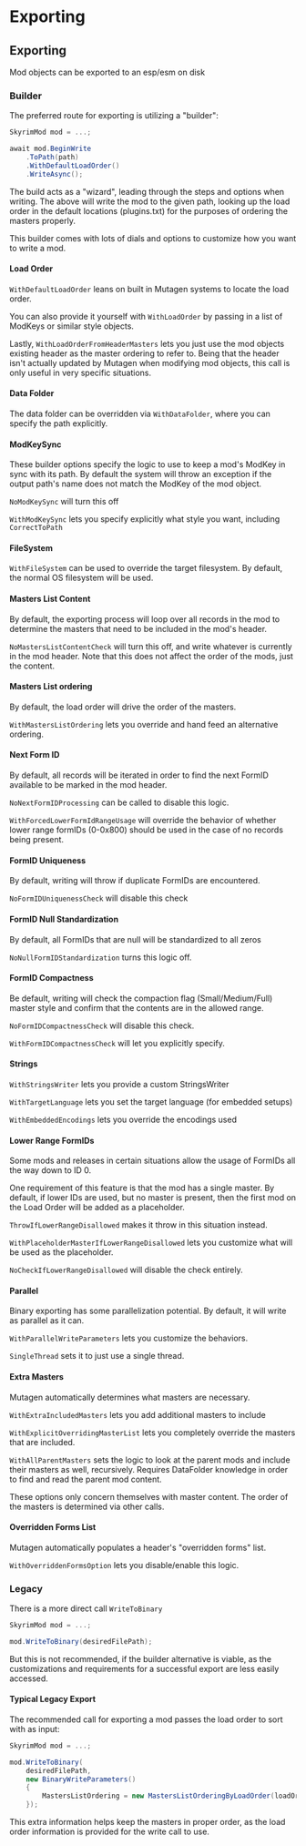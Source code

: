 # Exporting

## Exporting

Mod objects can be exported to an esp/esm on disk

### Builder
The preferred route for exporting is utilizing a "builder":
```cs
SkyrimMod mod = ...;

await mod.BeginWrite
    .ToPath(path)
    .WithDefaultLoadOrder()
    .WriteAsync();
```

The build acts as a "wizard", leading through the steps and options when writing.  The above will write the mod to the given path, looking up the load order in the default locations (plugins.txt) for the purposes of ordering the masters properly.

This builder comes with lots of dials and options to customize how you want to write a mod.

#### Load Order

`WithDefaultLoadOrder` leans on built in Mutagen systems to locate the load order.

You can also provide it yourself with `WithLoadOrder` by passing in a list of ModKeys or similar style objects.

Lastly, `WithLoadOrderFromHeaderMasters` lets you just use the mod objects existing header as the master ordering to refer to.  Being that the header isn't actually updated by Mutagen when modifying mod objects, this call is only useful in very specific situations.

#### Data Folder

The data folder can be overridden via `WithDataFolder`, where you can specify the path explicitly.

#### ModKeySync

These builder options specify the logic to use to keep a mod's ModKey in sync with its path.  By default the system will throw an exception if the output path's name does not match the ModKey of the mod object.

`NoModKeySync` will turn this off

`WithModKeySync` lets you specify explicitly what style you want, including `CorrectToPath`

#### FileSystem
`WithFileSystem` can be used to override the target filesystem.  By default, the normal OS filesystem will be used.

#### Masters List Content
By default, the exporting process will loop over all records in the mod to determine the masters that need to be included in the mod's header.  

`NoMastersListContentCheck` will turn this off, and write whatever is currently in the mod header.  Note that this does not affect the order of the mods, just the content.

#### Masters List ordering
By default, the load order will drive the order of the masters.  

`WithMastersListOrdering` lets you override and hand feed an alternative ordering.

#### Next Form ID
By default, all records will be iterated in order to find the next FormID available to be marked in the mod header.

`NoNextFormIDProcessing` can be called to disable this logic.

`WithForcedLowerFormIdRangeUsage` will override the behavior of whether lower range formIDs (0-0x800) should be used in the case of no records being present.

#### FormID Uniqueness
By default, writing will throw if duplicate FormIDs are encountered.

`NoFormIDUniquenessCheck` will disable this check

#### FormID Null Standardization
By default, all FormIDs that are null will be standardized to all zeros

`NoNullFormIDStandardization` turns this logic off.

#### FormID Compactness
Be default, writing will check the compaction flag (Small/Medium/Full) master style and confirm that the contents are in the allowed range.

`NoFormIDCompactnessCheck` will disable this check.

`WithFormIDCompactnessCheck` will let you explicitly specify.

#### Strings
`WithStringsWriter` lets you provide a custom StringsWriter

`WithTargetLanguage` lets you set the target language (for embedded setups)

`WithEmbeddedEncodings` lets you override the encodings used

#### Lower Range FormIDs

Some mods and releases in certain situations allow the usage of FormIDs all the way down to ID 0.

One requirement of this feature is that the mod has a single master.  By default, if lower IDs are used, but no master is present, then the first mod on the Load Order will be added as a placeholder.

`ThrowIfLowerRangeDisallowed` makes it throw in this situation instead.

`WithPlaceholderMasterIfLowerRangeDisallowed` lets you customize what will be used as the placeholder.

`NoCheckIfLowerRangeDisallowed` will disable the check entirely.

#### Parallel

Binary exporting has some parallelization potential.  By default, it will write as parallel as it can.

`WithParallelWriteParameters` lets you customize the behaviors.

`SingleThread` sets it to just use a single thread.

#### Extra Masters
Mutagen automatically determines what masters are necessary.

`WithExtraIncludedMasters` lets you add additional masters to include

`WithExplicitOverridingMasterList` lets you completely override the masters that are included.

`WithAllParentMasters` sets the logic to look at the parent mods and include their masters as well, recursively.   Requires DataFolder knowledge in order to find and read the parent mod content.

These options only concern themselves with master content.  The order of the masters is determined via other calls.

#### Overridden Forms List
Mutagen automatically populates a header's "overridden forms" list.

`WithOverriddenFormsOption` lets you disable/enable this logic.

### Legacy

There is a more direct call `WriteToBinary`
```cs
SkyrimMod mod = ...;

mod.WriteToBinary(desiredFilePath);
```
But this is not recommended, if the builder alternative is viable, as the customizations and requirements for a successful export are less easily accessed.

#### Typical Legacy Export
The recommended call for exporting a mod passes the load order to sort with as input:
```cs
SkyrimMod mod = ...;

mod.WriteToBinary(
    desiredFilePath,
    new BinaryWriteParameters()
    {
        MastersListOrdering = new MastersListOrderingByLoadOrder(loadOrder)
    });
```

This extra information helps keep the masters in proper order, as the load order information is provided for the write call to use.  

